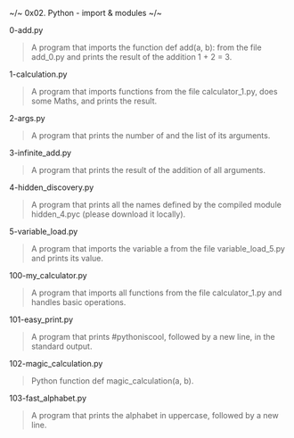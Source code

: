 ~/~ 0x02. Python - import & modules ~/~

0-add.py
>A program that imports the function def add(a, b): from the file add_0.py and prints the result of the addition 1 + 2 = 3.

1-calculation.py
>A program that imports functions from the file calculator_1.py, does some Maths, and prints the result.

2-args.py
>A program that prints the number of and the list of its arguments.

3-infinite_add.py
>A program that prints the result of the addition of all arguments.

4-hidden_discovery.py
>A program that prints all the names defined by the compiled module hidden_4.pyc (please download it locally).

5-variable_load.py
>A program that imports the variable a from the file variable_load_5.py and prints its value.

100-my_calculator.py
>A program that imports all functions from the file calculator_1.py and handles basic operations.

101-easy_print.py
>A program that prints #pythoniscool, followed by a new line, in the standard output.

102-magic_calculation.py
>Python function def magic_calculation(a, b).

103-fast_alphabet.py
>A program that prints the alphabet in uppercase, followed by a new line.